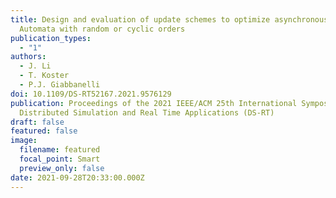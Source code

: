 ```yaml
---
title: Design and evaluation of update schemes to optimize asynchronous Cellular
  Automata with random or cyclic orders
publication_types:
  - "1"
authors:
  - J. Li
  - T. Koster
  - P.J. Giabbanelli
doi: 10.1109/DS-RT52167.2021.9576129
publication: Proceedings of the 2021 IEEE/ACM 25th International Symposium on
  Distributed Simulation and Real Time Applications (DS-RT)
draft: false
featured: false
image:
  filename: featured
  focal_point: Smart
  preview_only: false
date: 2021-09-28T20:33:00.000Z
---
```

